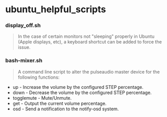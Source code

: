 ubuntu_helpful_scripts
======================

### display_off.sh
> In the case of certain monitors not "sleeping" properly in Ubuntu (Apple displays, etc), a keyboard shortcut can be added to force the issue.

### bash-mixer.sh
> A command line script to alter the pulseaudio master device for the following functions:
* up - Increase the volume by the configured STEP percentage.
* down - Decrease the volume by the configured STEP percentage.
* togglemute - Mute/Unmute.
* get - Output the current volume percentage.
* osd - Send a notification to the notify-osd system.